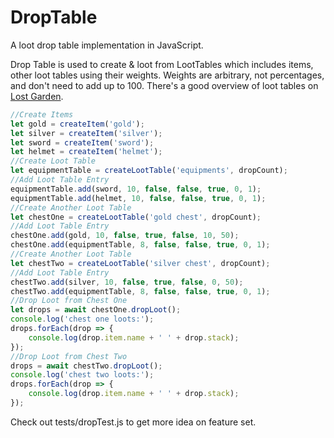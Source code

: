 # DropTable

A loot drop table implementation in JavaScript.

Drop Table is used to create & loot from LootTables which includes items, other loot tables using their weights. Weights are arbitrary, not percentages, and don't need to add up to 100.
There's a good overview of loot tables on
[Lost Garden](http://www.lostgarden.com/2014/12/loot-drop-tables.html).

```javascript
//Create Items
let gold = createItem('gold');
let silver = createItem('silver');
let sword = createItem('sword');
let helmet = createItem('helmet');
//Create Loot Table
let equipmentTable = createLootTable('equipments', dropCount);
//Add Loot Table Entry
equipmentTable.add(sword, 10, false, false, true, 0, 1);
equipmentTable.add(helmet, 10, false, false, true, 0, 1);
//Create Another Loot Table
let chestOne = createLootTable('gold chest', dropCount);
//Add Loot Table Entry
chestOne.add(gold, 10, false, true, false, 10, 50);
chestOne.add(equipmentTable, 8, false, false, true, 0, 1);
//Create Another Loot Table
let chestTwo = createLootTable('silver chest', dropCount);
//Add Loot Table Entry
chestTwo.add(silver, 10, false, true, false, 0, 50);
chestTwo.add(equipmentTable, 8, false, false, true, 0, 1);
//Drop Loot from Chest One
let drops = await chestOne.dropLoot();
console.log('chest one loots:');
drops.forEach(drop => {
	console.log(drop.item.name + ' ' + drop.stack);
});
//Drop Loot from Chest Two
drops = await chestTwo.dropLoot();
console.log('chest two loots:');
drops.forEach(drop => {
	console.log(drop.item.name + ' ' + drop.stack);
});
```

Check out tests/dropTest.js to get more idea on feature set.
